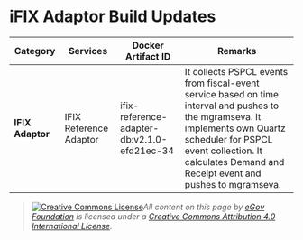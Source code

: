 # iFIX Adaptor Build Updates

| Category          | Services               | Docker Artifact ID                          | **Remarks**                                                                                                                                                                                                                           |
| ----------------- | ---------------------- | ------------------------------------------- | ------------------------------------------------------------------------------------------------------------------------------------------------------------------------------------------------------------------------------------- |
| **IFIX Adaptor**  | IFIX Reference Adaptor | ifix-reference-adapter-db:v2.1.0-efd21ec-34 | It collects PSPCL events from fiscal-event service based on time interval and pushes to the mgramseva. It implements own Quartz scheduler for PSPCL event collection. It calculates Demand and Receipt event and pushes to mgramseva. |

> [![Creative Commons License](https://i.creativecommons.org/l/by/4.0/80x15.png)_​_](http://creativecommons.org/licenses/by/4.0/)_All content on this page by_ [_eGov Foundation_](https://egov.org.in/) _is licensed under a_ [_Creative Commons Attribution 4.0 International License_](http://creativecommons.org/licenses/by/4.0/)_._
